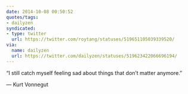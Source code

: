 ```yaml
---
date: 2014-10-08 00:50:52
quotes/tags:
- dailyzen
syndicated:
- type: twitter
  url: https://twitter.com/roytang/statuses/519651105039339520/
via:
  name: dailyzen
  url: https://twitter.com/dailyzen/statuses/519623422066696194/
---
```


“I still catch myself feeling sad about things that don’t matter anymore.”

—  Kurt Vonnegut